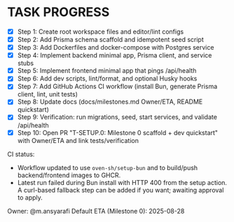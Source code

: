 # TASK PROGRESS

- [x] Step 1: Create root workspace files and editor/lint configs
- [x] Step 2: Add Prisma schema scaffold and idempotent seed script
- [x] Step 3: Add Dockerfiles and docker-compose with Postgres service
- [x] Step 4: Implement backend minimal app, Prisma client, and service stubs
- [x] Step 5: Implement frontend minimal app that pings /api/health
- [x] Step 6: Add dev scripts, lint/format, and optional Husky hooks
- [x] Step 7: Add GitHub Actions CI workflow (install Bun, generate Prisma client, lint, unit tests)
- [x] Step 8: Update docs (docs/milestones.md Owner/ETA, README quickstart)
- [x] Step 9: Verification: run migrations, seed, start services, and validate /api/health
- [x] Step 10: Open PR "T-SETUP.0: Milestone 0 scaffold + dev quickstart" with Owner/ETA and link tests/verification

CI status:
- Workflow updated to use `oven-sh/setup-bun` and to build/push backend/frontend images to GHCR.
- Latest run failed during Bun install with HTTP 400 from the setup action. A curl-based fallback step can be added if you want; awaiting approval to apply.

Owner: @m.ansyarafi
Default ETA (Milestone 0): 2025-08-28

